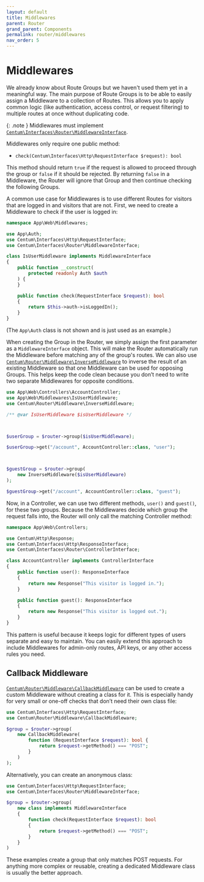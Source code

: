 ```yaml
---
layout: default
title: Middlewares
parent: Router
grand_parent: Components
permalink: router/middlewares
nav_order: 5
---
```




# Middlewares

We already know about Route Groups but we haven't used them yet in a meaningful way.
The main purpose of Route Groups is to be able to easily assign a Middleware to a collection of Routes.
This allows you to apply common logic (like authentication, access control, or request filtering) to multiple routes at once without duplicating code.

{: .note }
Middlewares must implement [`Centum\Interfaces\Router\MiddlewareInterface`](https://github.com/SidRoberts/centum/blob/main/src/Interfaces/Router/MiddlewareInterface.php).

Middlewares only require one public method:

- `check(Centum\Interfaces\Http\RequestInterface $request): bool`

This method should return `true` if the request is allowed to proceed through the group or `false` if it should be rejected.
By returning `false` in a Middleware, the Router will ignore that Group and then continue checking the following Groups.

A common use case for Middlewares is to use different Routes for visitors that are logged in and visitors that are not.
First, we need to create a Middleware to check if the user is logged in:

```php
namespace App\Web\Middlewares;

use App\Auth;
use Centum\Interfaces\Http\RequestInterface;
use Centum\Interfaces\Router\MiddlewareInterface;

class IsUserMiddleware implements MiddlewareInterface
{
    public function __construct(
        protected readonly Auth $auth
    ) {
    }

    public function check(RequestInterface $request): bool
    {
        return $this->auth->isLoggedIn();
    }
}
```

(The `App\Auth` class is not shown and is just used as an example.)

When creating the Group in the Router, we simply assign the first parameter as a `MiddlewareInterface` object.
This will make the Router automatically run the Middleware before matching any of the group's routes.
We can also use [`Centum\Router\Middleware\InverseMiddleware`](https://github.com/SidRoberts/centum/blob/main/src/Router/Middleware/InverseMiddleware.php) to inverse the result of an existing Middleware so that one Middleware can be used for opposing Groups.
This helps keep the code clean because you don’t need to write two separate Middlewares for opposite conditions.

```php
use App\Web\Controllers\AccountController;
use App\Web\Middlewares\IsUserMiddleware;
use Centum\Router\Middleware\InverseMiddleware;

/** @var IsUserMiddleware $isUserMiddleware */



$userGroup = $router->group($isUserMiddleware);

$userGroup->get("/account", AccountController::class, "user");



$guestGroup = $router->group(
    new InverseMiddleware($isUserMiddleware)
);

$guestGroup->get("/account", AccountController::class, "guest");
```

Now, in a Controller, we can use two different methods, `user()` and `guest()`, for these two groups.
Because the Middlewares decide which group the request falls into, the Router will only call the matching Controller method:

```php
namespace App\Web\Controllers;

use Centum\Http\Response;
use Centum\Interfaces\Http\ResponseInterface;
use Centum\Interfaces\Router\ControllerInterface;

class AccountController implements ControllerInterface
{
    public function user(): ResponseInterface
    {
        return new Response("This visitor is logged in.");
    }

    public function guest(): ResponseInterface
    {
        return new Response("This visitor is logged out.");
    }
}
```

This pattern is useful because it keeps logic for different types of users separate and easy to maintain.
You can easily extend this approach to include Middlewares for admin-only routes, API keys, or any other access rules you need.



## Callback Middleware

[`Centum\Router\Middleware\CallbackMiddleware`](https://github.com/SidRoberts/centum/blob/main/src/Router/Middleware/CallbackMiddleware.php) can be used to create a custom Middleware without creating a class for it.
This is especially handy for very small or one-off checks that don’t need their own class file:

```php
use Centum\Interfaces\Http\RequestInterface;
use Centum\Router\Middleware\CallbackMiddleware;

$group = $router->group(
    new CallbackMiddleware(
        function (RequestInterface $request): bool {
            return $request->getMethod() === "POST";
        }
    )
);
```

Alternatively, you can create an anonymous class:

```php
use Centum\Interfaces\Http\RequestInterface;
use Centum\Interfaces\Router\MiddlewareInterface;

$group = $router->group(
    new class implements MiddlewareInterface
    {
        function check(RequestInterface $request): bool
        {
            return $request->getMethod() === "POST";
        }
    }
)
```

These examples create a group that only matches POST requests.
For anything more complex or reusable, creating a dedicated Middleware class is usually the better approach.
